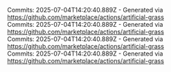 Commits: 2025-07-04T14:20:40.889Z - Generated via https://github.com/marketplace/actions/artificial-grass
<br>
Commits: 2025-07-04T14:20:40.889Z - Generated via https://github.com/marketplace/actions/artificial-grass
<br>
Commits: 2025-07-04T14:20:40.889Z - Generated via https://github.com/marketplace/actions/artificial-grass
<br>
Commits: 2025-07-04T14:20:40.889Z - Generated via https://github.com/marketplace/actions/artificial-grass
<br>
